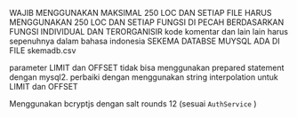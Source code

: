WAJIB MENGGUNAKAN MAKSIMAL 250 LOC DAN SETIAP FILE HARUS MENGGUNAKAN 250 LOC DAN SETIAP FUNGSI DI PECAH BERDASARKAN FUNGSI INDIVIDUAL DAN TERORGANISIR
kode komentar dan lain lain harus sepenuhnya dalam bahasa indonesia
SEKEMA DATABSE MUYSQL ADA DI FILE skemadb.csv

 parameter LIMIT dan OFFSET tidak bisa menggunakan prepared statement dengan mysql2. perbaiki dengan menggunakan string interpolation untuk LIMIT dan OFFSET


 Menggunakan bcryptjs dengan salt rounds 12 (sesuai `AuthService` )
